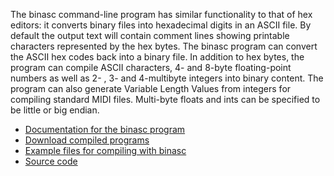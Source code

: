 The binasc command-line program has similar functionality to that of hex editors: it converts binary files into hexadecimal digits in an ASCII file.  By default the output text will contain comment lines showing printable characters represented by the hex bytes.  The binasc program can convert the ASCII hex codes back into a binary file.  In addition
to hex bytes, the program can compile ASCII characters, 4- and 8-byte floating-point numbers as well as 2- , 3- and 4-multibyte integers into binary content.  The program can also generate Variable Length Values from integers for compiling standard MIDI files.  Multi-byte floats and ints can be specified to be little or big endian.

  * [Documentation for the binasc program](mainpage.md)
  * [Download compiled programs](http://code.google.com/p/binasc/downloads/list)
  * [Example files for compiling with binasc](examples.md)
  * [Source code](http://code.google.com/p/binasc/source/browse/)
